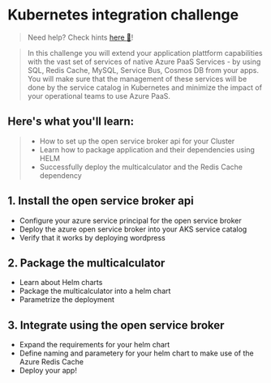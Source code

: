 # Kubernetes integration challenge
> Need help? Check hints [here :blue_book:](hints/osba.md)!

> In this challenge you will extend your application plattform capabilities with the vast set of services of native Azure PaaS Services - by using SQL, Redis Cache, MySQL, Service Bus, Cosmos DB from your apps. You will make sure that the management of these services will be done by the service catalog in Kubernetes and minimize the impact of your operational teams to use Azure PaaS.

## Here's what you'll learn:
> - How to set up the open service broker api for your Cluster
> - Learn how to package application and their dependencies using HELM
> - Successfully deploy the multicalculator and the Redis Cache dependency

## 1. Install the open service broker api
- Configure your azure service principal for the open service broker
- Deploy the azure open service broker into your AKS service catalog
- Verify that it works by deploying wordpress 

## 2. Package the multicalculator
- Learn about Helm charts
- Package the multicalculator into a helm chart
- Parametrize the deployment

## 3. Integrate using the open service broker
- Expand the requirements for your helm chart
- Define naming and parametery for your helm chart to make use of the Azure Redis Cache
- Deploy your app!